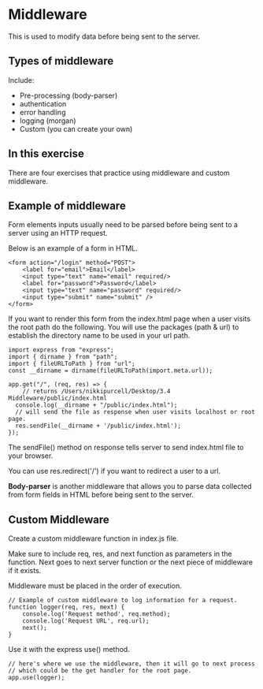 #  Middleware

This is used to modify data before being sent to the server.

## Types of middleware

Include:
- Pre-processing (body-parser)
- authentication
- error handling
- logging (morgan)
- Custom (you can create your own)

## In this exercise

There are four exercises that practice using middleware and custom middleware.

## Example of middleware

Form elements inputs usually need to be parsed before being sent to a server using an HTTP request.

Below is an example of a form in HTML.

```
<form action="/login" method="POST">
	<label for="email">Email</label>
	<input type="text" name="email" required/>
	<label for="password">Password</label>
	<input type="text" name="password" required/>
	<input type="submit" name="submit" />
</form>
```

If you want to render this form from the index.html page when a user visits the root path do the following. You will use the packages (path & url) to establish the directory name to be used in your url path.

```
import express from "express";
import { dirname } from "path";
import { fileURLToPath } from "url";
const __dirname = dirname(fileURLToPath(import.meta.url));

app.get("/", (req, res) => {
	// returns /Users/nikkipurcell/Desktop/3.4 Middleware/public/index.html
  console.log(__dirname + "/public/index.html");
  // will send the file as response when user visits localhost or root page.
  res.sendFile(__dirname + '/public/index.html');
});
```

The sendFile() method on response tells server to send index.html file to your browser.

You can use res.redirect('/') if you want to redirect a user to a url.

**Body-parser** is another middleware that allows you to parse data collected from form fields in HTML before being sent to the server.

## Custom Middleware

Create a custom middleware function in index.js file.

Make sure to include req, res, and next function as parameters in the function. Next goes to next server function or the next piece of middleware if it exists.

Middleware must be placed in the order of execution.

```
// Example of custom middleware to log information for a request.
function logger(req, res, mext) {
	console.log('Request method', req.method);
	console.log('Request URL', req.url);
	next();
}
```

Use it with the express use() method.

```
// here's where we use the middleware, then it will go to next process
// which could be the get handler for the root page.
app.use(logger);
```
